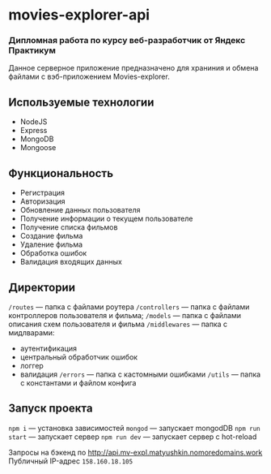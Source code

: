 # movies-explorer-api

### Дипломная работа по курсу веб-разработчик от Яндекс Практикум

Данное серверное приложение предназначено для храниния и обмена файлами с вэб-приложением Movies-explorer.

## Используемые технологии

* NodeJS
* Express
* MongoDB
* Mongoose

## Функциональность
* Регистрация
* Авторизация
* Обновление данных пользователя
* Получение информации о текущем пользователе
* Получение списка фильмов
* Создание фильма
* Удаление фильма
* Обработка ошибок
* Валидация входящих данных

## Директории

`/routes` — папка с файлами роутера
`/controllers` — папка с файлами контроллеров пользователя и фильма;
`/models` — папка с файлами описания схем пользователя и фильма
`/middlewares` — папка с мидлварами:
* аутентификация
* центральный обработчик ошибок
* логгер
* валидация
`/errors` — папка с кастомными ошибками
`/utils` — папка с константами и файлом конфига

## Запуск проекта

`npm i` — установка зависимостей
`mongod` — запускает mongodDB
`npm run start` — запускает сервер
`npm run dev` — запускает сервер с hot-reload

Запросы на бэкенд по http://api.mv-expl.matyushkin.nomoredomains.work
Публичный IP-адрес `158.160.18.105`
